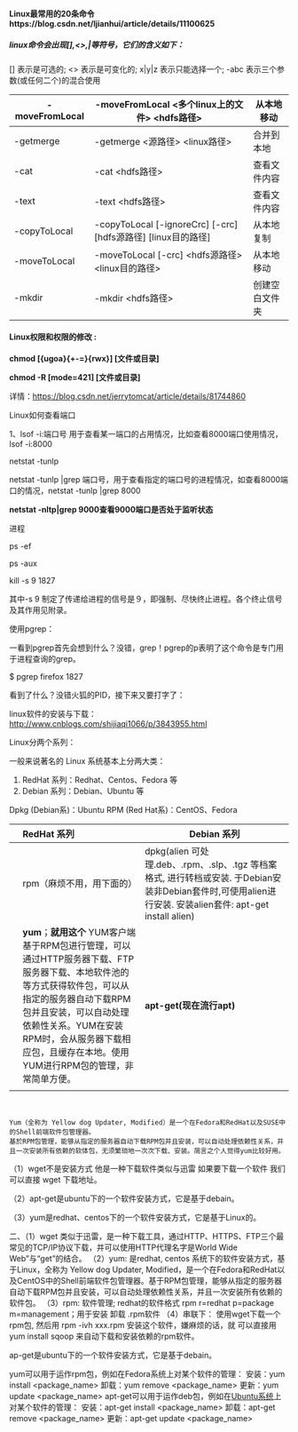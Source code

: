 

#### Linux最常用的20条命令https://blog.csdn.net/ljianhui/article/details/11100625

##### linux命令会出现[],<>,|等符号，它们的含义如下： 

[] 表示是可选的; 
<> 表示是可变化的; 
x|y|z 表示只能选择一个; 
-abc 表示三个参数(或任何二个)的混合使用

| -moveFromLocal | -moveFromLocal <多个linux上的文件> <hdfs路径>                | 从本地移动     |
| -------------- | ------------------------------------------------------------ | -------------- |
| -getmerge      | -getmerge <源路径> <linux路径>                               | 合并到本地     |
| -cat           | -cat <hdfs路径>                                              | 查看文件内容   |
| -text          | -text <hdfs路径>                                             | 查看文件内容   |
| -copyToLocal   | -copyToLocal [-ignoreCrc] [-crc] [hdfs源路径] [linux目的路径] | 从本地复制     |
| -moveToLocal   | -moveToLocal [-crc] <hdfs源路径> <linux目的路径>             | 从本地移动     |
| -mkdir         | -mkdir <hdfs路径>                                            | 创建空白文件夹 |

#### Linux权限和权限的修改 :

 **chmod     [{ugoa}{+-=}{rwx}]      [文件或目录]**

  **chmod   -R    [mode=421]     [文件或目录]**

详情：https://blog.csdn.net/jerrytomcat/article/details/81744860

Linux如何查看端口

1、lsof -i:端口号 用于查看某一端口的占用情况，比如查看8000端口使用情况，lsof -i:8000

netstat -tunlp 

netstat -tunlp |grep 端口号，用于查看指定的端口号的进程情况，如查看8000端口的情况，netstat -tunlp |grep 8000

**netstat -nltp|grep 9000查看9000端口是否处于监听状态**



进程

 ps -ef

 ps -aux

 kill -s 9 1827

其中-s 9 制定了传递给进程的信号是９，即强制、尽快终止进程。各个终止信号及其作用见附录。

使用pgrep：

一看到pgrep首先会想到什么？没错，grep！pgrep的p表明了这个命令是专门用于进程查询的grep。

$ pgrep firefox
1827

看到了什么？没错火狐的PID，接下来又要打字了：



linux软件的安装与下载： http://www.cnblogs.com/shijiaqi1066/p/3843955.html

Linux分两个系列：

一般来说著名的 Linux 系统基本上分两大类：

1. RedHat 系列：Redhat、Centos、Fedora 等
2. Debian 系列：Debian、Ubuntu 等

Dpkg (Debian系)：Ubuntu 
RPM (Red Hat系)：CentOS、Fedora

|      | RedHat 系列                                                  | Debian 系列                                                  |
| ---- | :----------------------------------------------------------- | ------------------------------------------------------------ |
|      | rpm（麻烦不用，用下面的）                                    | dpkg(alien 可处理.deb、.rpm、.slp、.tgz 等档案格式, 进行转档或安装. 于Debian安装非Debian套件时,可使用alien进行安装. 安装alien套件: apt-get install alien) |
|      | **yum**；**就用这个**  YUM客户端基于RPM包进行管理，可以通过HTTP服务器下载、FTP服务器下载、本地软件池的等方式获得软件包，可以从指定的服务器自动下载RPM包并且安装，可以自动处理依赖性关系。YUM在安装RPM时，会从服务器下载相应包，且缓存在本地。使用YUM进行RPM包的管理，非常简单方便。 | **apt-get(现在流行apt)**                                     |
|      |                                                              |                                                              |

​          

```
Yum（全称为 Yellow dog Updater, Modified）是一个在Fedora和RedHat以及SUSE中的Shell前端软件包管理器。
基於RPM包管理，能够从指定的服务器自动下载RPM包并且安装，可以自动处理依赖性关系，并且一次安装所有依赖的软体包，无须繁琐地一次次下载、安装。简言之个人觉得yum比较好用。
```

（1）wget不是安装方式 他是一种下载软件类似与迅雷 如果要下载一个软件 我们可以直接 wget 下载地址。

（2）apt-get是ubuntu下的一个软件安装方式，它是基于debain。

（3）yum是redhat、centos下的一个软件安装方式，它是基于Linux的。

二、（1）wget 类似于迅雷，是一种下载工具，通过HTTP、HTTPS、FTP三个最常见的TCP/IP协议下载，并可以使用HTTP代理名字是World Wide Web”与“get”的结合。
（2）yum: 是redhat, centos 系统下的软件安装方式，基于Linux，全称为 Yellow dog Updater, Modified，是一个在Fedora和RedHat以及CentOS中的Shell前端软件包管理器。基于RPM包管理，能够从指定的服务器自动下载RPM包并且安装，可以自动处理依赖性关系，并且一次安装所有依赖的软件包。
（3）rpm:  软件管理;   redhat的软件格式 rpm     r=redhat  p=package   m=management；用于安装 卸载 .rpm软件
（4）串联下：
   使用wget下载一个 rpm包, 然后用 rpm -ivh  xxx.rpm  安装这个软件，嫌麻烦的话，就
   可以直接用  yum  install  sqoop   来自动下载和安装依赖的rpm软件。

   ap-get是ubuntu下的一个软件安装方式，它是基于debain。

yum可以用于运作rpm包，例如在Fedora系统上对某个软件的管理：
安装：yum install <package_name>
卸载：yum remove <package_name>
更新：yum update <package_name>
apt-get可以用于运作deb包，例如在[Ubuntu系统](https://www.baidu.com/s?wd=Ubuntu%E7%B3%BB%E7%BB%9F&tn=SE_PcZhidaonwhc_ngpagmjz&rsv_dl=gh_pc_zhidao)上对某个软件的管理：
安装：apt-get install <package_name>
卸载：apt-get remove <package_name>
更新：apt-get update <package_name>



